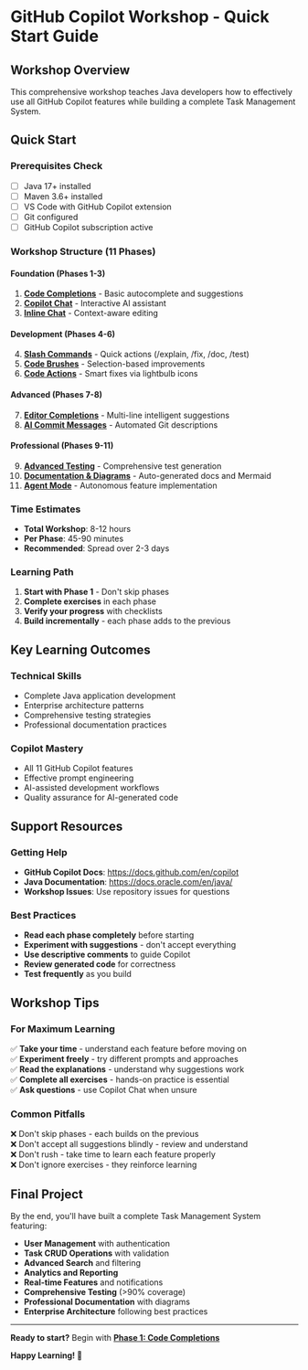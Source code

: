 # GitHub Copilot Workshop - Quick Start Guide

## Workshop Overview

This comprehensive workshop teaches Java developers how to effectively use all GitHub Copilot features while building a complete Task Management System.

## Quick Start

### Prerequisites Check
- [ ] Java 17+ installed
- [ ] Maven 3.6+ installed  
- [ ] VS Code with GitHub Copilot extension
- [ ] Git configured
- [ ] GitHub Copilot subscription active

### Workshop Structure (11 Phases)

#### Foundation (Phases 1-3)
1. **[Code Completions](phases/phase01-code-completions.md)** - Basic autocomplete and suggestions
2. **[Copilot Chat](phases/phase02-copilot-chat.md)** - Interactive AI assistant
3. **[Inline Chat](phases/phase03-inline-chat.md)** - Context-aware editing

#### Development (Phases 4-6)  
4. **[Slash Commands](phases/phase04-slash-commands.md)** - Quick actions (/explain, /fix, /doc, /test)
5. **[Code Brushes](phases/phase05-code-brushes.md)** - Selection-based improvements
6. **[Code Actions](phases/phase06-code-actions.md)** - Smart fixes via lightbulb icons

#### Advanced (Phases 7-8)
7. **[Editor Completions](phases/phase07-editor-completions.md)** - Multi-line intelligent suggestions
8. **[AI Commit Messages](phases/phase08-ai-commit-messages.md)** - Automated Git descriptions

#### Professional (Phases 9-11)
9. **[Advanced Testing](phases/phase09-advanced-testing.md)** - Comprehensive test generation
10. **[Documentation & Diagrams](phases/phase10-documentation-diagrams.md)** - Auto-generated docs and Mermaid
11. **[Agent Mode](phases/phase11-agent-mode.md)** - Autonomous feature implementation

### Time Estimates
- **Total Workshop**: 8-12 hours
- **Per Phase**: 45-90 minutes
- **Recommended**: Spread over 2-3 days

### Learning Path
1. **Start with Phase 1** - Don't skip phases
2. **Complete exercises** in each phase
3. **Verify your progress** with checklists
4. **Build incrementally** - each phase adds to the previous

## Key Learning Outcomes

### Technical Skills
- Complete Java application development
- Enterprise architecture patterns
- Comprehensive testing strategies
- Professional documentation practices

### Copilot Mastery
- All 11 GitHub Copilot features
- Effective prompt engineering
- AI-assisted development workflows
- Quality assurance for AI-generated code

## Support Resources

### Getting Help
- **GitHub Copilot Docs**: https://docs.github.com/en/copilot
- **Java Documentation**: https://docs.oracle.com/en/java/
- **Workshop Issues**: Use repository issues for questions

### Best Practices
- **Read each phase completely** before starting
- **Experiment with suggestions** - don't accept everything
- **Use descriptive comments** to guide Copilot
- **Review generated code** for correctness
- **Test frequently** as you build

## Workshop Tips

### For Maximum Learning
✅ **Take your time** - understand each feature before moving on  
✅ **Experiment freely** - try different prompts and approaches  
✅ **Read the explanations** - understand why suggestions work  
✅ **Complete all exercises** - hands-on practice is essential  
✅ **Ask questions** - use Copilot Chat when unsure  

### Common Pitfalls
❌ Don't skip phases - each builds on the previous  
❌ Don't accept all suggestions blindly - review and understand  
❌ Don't rush - take time to learn each feature properly  
❌ Don't ignore exercises - they reinforce learning  

## Final Project
By the end, you'll have built a complete Task Management System featuring:
- **User Management** with authentication
- **Task CRUD Operations** with validation
- **Advanced Search** and filtering
- **Analytics and Reporting** 
- **Real-time Features** and notifications
- **Comprehensive Testing** (>90% coverage)
- **Professional Documentation** with diagrams
- **Enterprise Architecture** following best practices

---

**Ready to start?** Begin with **[Phase 1: Code Completions](phases/phase01-code-completions.md)**

**Happy Learning! 🚀**
